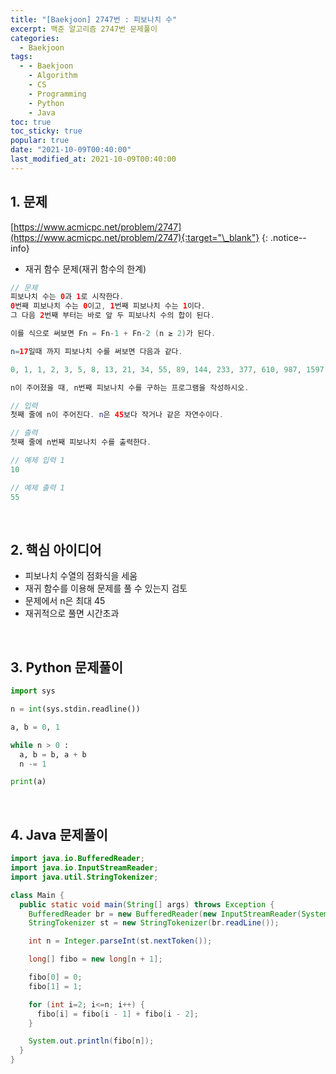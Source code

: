 ```yaml
---
title: "[Baekjoon] 2747번 : 피보나치 수"
excerpt: 백준 알고리즘 2747번 문제풀이
categories:
  - Baekjoon
tags:
  - - Baekjoon
    - Algorithm
    - CS
    - Programming
    - Python
    - Java
toc: true
toc_sticky: true
popular: true
date: "2021-10-09T00:40:00"
last_modified_at: 2021-10-09T00:40:00
---
```


## 1. 문제

[https://www.acmicpc.net/problem/2747](https://www.acmicpc.net/problem/2747){:target="\_blank"}
{: .notice--info}

- 재귀 함수 문제(재귀 함수의 한계)

```java
// 문제
피보나치 수는 0과 1로 시작한다.
0번째 피보나치 수는 0이고, 1번째 피보나치 수는 1이다.
그 다음 2번째 부터는 바로 앞 두 피보나치 수의 합이 된다.

이를 식으로 써보면 Fn = Fn-1 + Fn-2 (n ≥ 2)가 된다.

n=17일때 까지 피보나치 수를 써보면 다음과 같다.

0, 1, 1, 2, 3, 5, 8, 13, 21, 34, 55, 89, 144, 233, 377, 610, 987, 1597

n이 주어졌을 때, n번째 피보나치 수를 구하는 프로그램을 작성하시오.

// 입력
첫째 줄에 n이 주어진다. n은 45보다 작거나 같은 자연수이다.

// 출력
첫째 줄에 n번째 피보나치 수를 출력한다.

// 예제 입력 1
10

// 예제 출력 1
55
```

<br>

## 2. 핵심 아이디어

- 피보나치 수열의 점화식을 세움
- 재귀 함수를 이용해 문제를 풀 수 있는지 검토
- 문제에서 n은 최대 45
- 재귀적으로 풀면 시간초과

<br>

## 3. Python 문제풀이

```python
import sys

n = int(sys.stdin.readline())

a, b = 0, 1

while n > 0 :
  a, b = b, a + b
  n -= 1

print(a)
```

<br>

## 4. Java 문제풀이

```java
import java.io.BufferedReader;
import java.io.InputStreamReader;
import java.util.StringTokenizer;

class Main {
  public static void main(String[] args) throws Exception {
    BufferedReader br = new BufferedReader(new InputStreamReader(System.in));
    StringTokenizer st = new StringTokenizer(br.readLine());

    int n = Integer.parseInt(st.nextToken());

    long[] fibo = new long[n + 1];

    fibo[0] = 0;
    fibo[1] = 1;

    for (int i=2; i<=n; i++) {
      fibo[i] = fibo[i - 1] + fibo[i - 2];
    }

    System.out.println(fibo[n]);
  }
}
```

